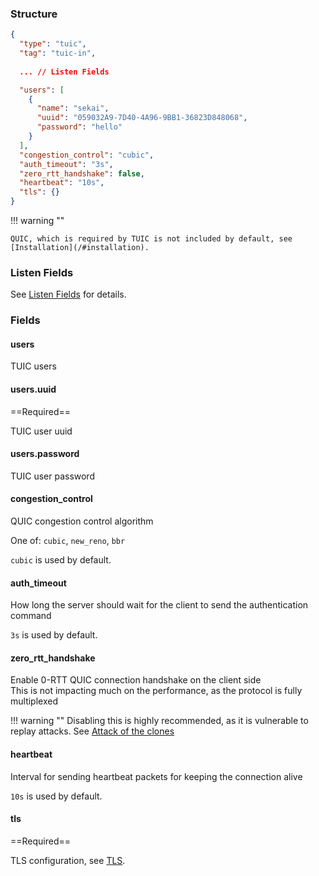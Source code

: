 ### Structure

```json
{
  "type": "tuic",
  "tag": "tuic-in",
  
  ... // Listen Fields

  "users": [
    {
      "name": "sekai",
      "uuid": "059032A9-7D40-4A96-9BB1-36823D848068",
      "password": "hello"
    }
  ],
  "congestion_control": "cubic",
  "auth_timeout": "3s",
  "zero_rtt_handshake": false,
  "heartbeat": "10s",
  "tls": {}
}
```

!!! warning ""

    QUIC, which is required by TUIC is not included by default, see [Installation](/#installation).

### Listen Fields

See [Listen Fields](/configuration/shared/listen) for details.

### Fields

#### users

TUIC users

#### users.uuid

==Required==

TUIC user uuid

#### users.password

TUIC user password

#### congestion_control

QUIC congestion control algorithm

One of: `cubic`, `new_reno`, `bbr`

`cubic` is used by default.

#### auth_timeout

How long the server should wait for the client to send the authentication command

`3s` is used by default.

#### zero_rtt_handshake

Enable 0-RTT QUIC connection handshake on the client side  
This is not impacting much on the performance, as the protocol is fully multiplexed  

!!! warning ""
    Disabling this is highly recommended, as it is vulnerable to replay attacks.
    See [Attack of the clones](https://blog.cloudflare.com/even-faster-connection-establishment-with-quic-0-rtt-resumption/#attack-of-the-clones)

#### heartbeat

Interval for sending heartbeat packets for keeping the connection alive

`10s` is used by default.

#### tls

==Required==

TLS configuration, see [TLS](/configuration/shared/tls/#inbound).